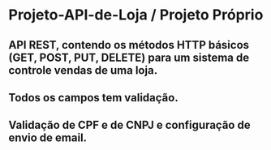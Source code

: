 # Projeto-API-de-Loja / Projeto Próprio 
## API REST, contendo os métodos HTTP básicos (GET, POST, PUT, DELETE) para um sistema de controle vendas de uma loja.
## Todos os campos tem validação.
## Validação de CPF e de CNPJ  e configuração de envio de email.
